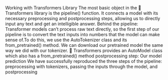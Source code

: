 Working with Transformers Library 
The most basic object in the 🤗 Transformers library is the pipeline() function. It connects a model with its necessary preprocessing and postprocessing steps, 
allowing us to directly input any text and get an intelligible answer.
Behind the pipeline:
Transformer models can’t process raw text directly, so the first step of our pipeline is to convert the text inputs into numbers that the model can make sense of.To do this, we use the AutoTokenizer class and
its from_pretrained() method.
We can download our pretrained model the same way we did with our tokenizer. 🤗 Transformers provides an AutoModel class which also has a from_pretrained() method
postprocessing step:
Our model prediction
We have successfully reproduced the three steps of the pipeline: preprocessing with tokenizers, passing the inputs through the model, and postprocessing
